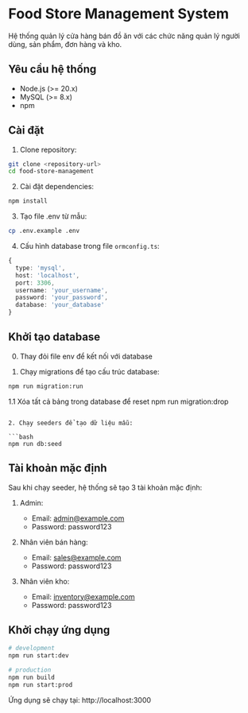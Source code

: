 # Food Store Management System

Hệ thống quản lý cửa hàng bán đồ ăn với các chức năng quản lý người dùng, sản phẩm, đơn hàng và kho.

## Yêu cầu hệ thống

- Node.js (>= 20.x)
- MySQL (>= 8.x)
- npm

## Cài đặt

1. Clone repository:

```bash
git clone <repository-url>
cd food-store-management
```

2. Cài đặt dependencies:

```bash
npm install
```

3. Tạo file .env từ mẫu:

```bash
cp .env.example .env
```

4. Cấu hình database trong file `ormconfig.ts`:

```typescript
{
  type: 'mysql',
  host: 'localhost',
  port: 3306,
  username: 'your_username',
  password: 'your_password',
  database: 'your_database'
}
```

## Khởi tạo database
0. Thay đỏi file env để kết nối với database


1. Chạy migrations để tạo cấu trúc database:

```bash
npm run migration:run
```

1.1 Xóa tất cả bảng trong database để reset
npm run migration:drop
```

2. Chạy seeders để tạo dữ liệu mẫu:

```bash
npm run db:seed
```

## Tài khoản mặc định

Sau khi chạy seeder, hệ thống sẽ tạo 3 tài khoản mặc định:

1. Admin:

   - Email: admin@example.com
   - Password: password123

2. Nhân viên bán hàng:

   - Email: sales@example.com
   - Password: password123

3. Nhân viên kho:
   - Email: inventory@example.com
   - Password: password123

## Khởi chạy ứng dụng

```bash
# development
npm run start:dev

# production
npm run build
npm run start:prod
```

Ứng dụng sẽ chạy tại: http://localhost:3000
